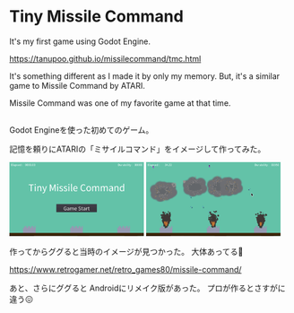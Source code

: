 Tiny Missile Command
====================

It's my first game using Godot Engine.

https://tanupoo.github.io/missilecommand/tmc.html

It's something different as I made it by only my memory.
But, it's a similar game to Missile Command by ATARI.

Missile Command was one of my favorite game at that time.

##

Godot Engineを使った初めてのゲーム。

記憶を頼りにATARIの「ミサイルコマンド」をイメージして作ってみた。

<p float="left">
    <img src="screenshot1.png" width="240">
    <img src="screenshot2.png" width="240">
</p>

作ってからググると当時のイメージが見つかった。
大体あってる😬

https://www.retrogamer.net/retro_games80/missile-command/

あと、さらにググると Androidにリメイク版があった。
プロが作るとさすがに違う😖

